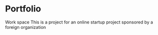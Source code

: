 # Portfolio
Work space
This is a project for an online startup project sponsored by a foreign organization

